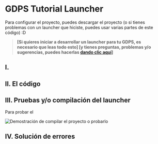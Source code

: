 # GDPS Tutorial Launcher

Para configurar el proyecto, puedes descargar el proyecto (o si tienes problemas con un launcher que hiciste, puedes usar varias partes de este código) :D

> **[Si quieres iniciar a desarrollar un launcher para tu GDPS, es necesario que leas todo esto] [y tienes preguntas, problemas y/o sugerencias, puedes hacerlas [dando clic aquí](https://github.com/ElParaguasXD/GDPS-Launcher/issues)]**

## I. 

## II. El código

## III. Pruebas y/o compilación del launcher

Para probar el 

![Demostración de compilar el proyecto o probarlo](/gifs/gif.gif)

## IV. Solución de errores
